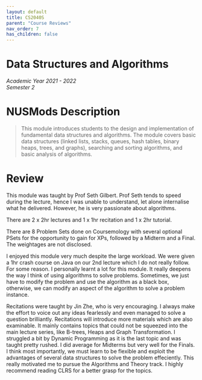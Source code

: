 ```yaml
---
layout: default
title: CS2040S
parent: "Course Reviews"
nav_order: 7
has_children: false
---
```


# Data Structures and Algorithms    
*Academic Year 2021 - 2022*  
*Semester 2*

# NUSMods Description
> This module introduces students to the design and implementation of fundamental data structures and algorithms. The module covers basic data structures (linked lists, stacks, queues, hash tables, binary heaps, trees, and graphs), searching and sorting algorithms, and basic analysis of algorithms.

# Review
This module was taught by Prof Seth Gilbert. Prof Seth tends to speed during the lecture, hence I was unable to understand, let alone internalise what he delivered. However, he is very passionate about algorithms.

There are 2 x 2hr lectures and 1 x 1hr recitation and 1 x 2hr tutorial.

There are 8 Problem Sets done on Coursemology with several optional PSets for the opportunity to gain for XPs, followed by a Midterm and a Final. The weightages are not disclosed.

I enjoyed this module very much despite the large workload. We were given a 1hr crash course on Java on our 2nd lecture which I do not really follow. For some reason. I personally learnt a lot for this module. It really deepens the way I think of using algorithms to solve problems. Sometimes, we just have to modify the problem and use the algorithm as a black box, otherwise, we can modify an aspect of the algorithm to solve a problem instance.

Recitations were taught by Jin Zhe, who is very encouraging. I always make the effort to voice out any ideas fearlessly and even managed to solve a question brilliantly. Recitations will introduce more materials which are also examinable. It mainly contains topics that could not be squeezed into the main lecture series, like B-trees, Heaps and Graph Transformation. I struggled a bit by Dynamic Programming as it is the last topic and was taught pretty rushed. I did average for Midterms but very well for the Finals. I think most importantly, we must learn to be flexible and exploit the advantages of several data structures to solve the problem effeciently. This really motivated me to pursue the Algorithms and Theory track. I highly recommend reading CLRS for a better grasp for the topics.
